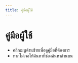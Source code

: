 ```yaml
---
title: คู่มือผู้ใช้
---
```


# คู่มือผู้ใช้
- คลิกเมนูด้านซ้ายเพื่อดูคู่มือที่ต้องการ
- หากไม่เจอให้ค้นหาที่ช่องค้นหาด้านบน